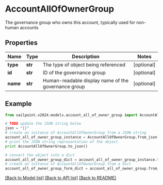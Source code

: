 # AccountAllOfOwnerGroup

The governance group who owns this account, typically used for non-human accounts

## Properties

Name | Type | Description | Notes
------------ | ------------- | ------------- | -------------
**type** | **str** | The type of object being referenced | [optional] 
**id** | **str** | ID of the governance group | [optional] 
**name** | **str** | Human-readable display name of the governance group | [optional] 

## Example

```python
from sailpoint.v2024.models.account_all_of_owner_group import AccountAllOfOwnerGroup

# TODO update the JSON string below
json = "{}"
# create an instance of AccountAllOfOwnerGroup from a JSON string
account_all_of_owner_group_instance = AccountAllOfOwnerGroup.from_json(json)
# print the JSON string representation of the object
print AccountAllOfOwnerGroup.to_json()

# convert the object into a dict
account_all_of_owner_group_dict = account_all_of_owner_group_instance.to_dict()
# create an instance of AccountAllOfOwnerGroup from a dict
account_all_of_owner_group_form_dict = account_all_of_owner_group.from_dict(account_all_of_owner_group_dict)
```
[[Back to Model list]](../README.md#documentation-for-models) [[Back to API list]](../README.md#documentation-for-api-endpoints) [[Back to README]](../README.md)


